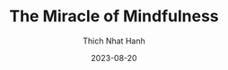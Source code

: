 ---
title: "The Miracle of Mindfulness"
author: "Thich Nhat Hanh"
date: 2023-08-20
star_rating: 5
books/tags:
    - "philosophy"
---